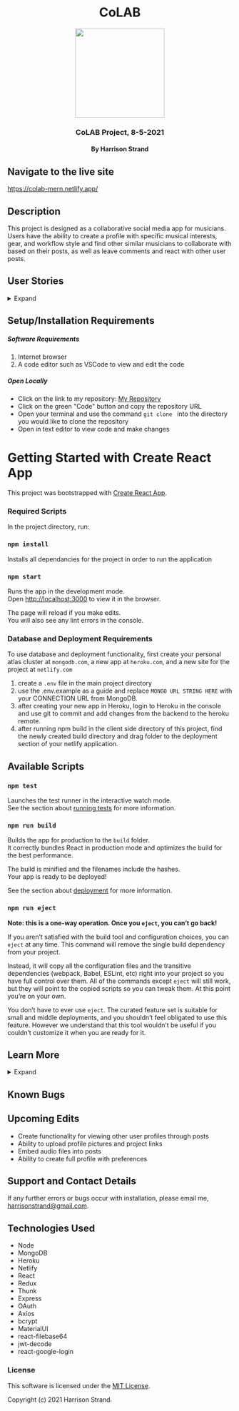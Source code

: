 <div align="center">

# CoLAB

</div>

<div align="center">
<img src="https://github.com/HarrisonStrand.png" width="200px" height="auto" >
</div>
<h3 align="center">CoLAB Project, 8-5-2021</h3>
<h4 align="center"> By Harrison Strand</h4>

## Navigate to the live site

https://colab-mern.netlify.app/

## Description

This project is designed as a collaborative social media app for musicians. Users have the ability to create a profile with specific musical interests, gear, and workflow style and find other similar musicians to collaborate with based on their posts, as well as leave comments and react with other user posts.

## User Stories

<details>
  <summary>Expand</summary>

| ID   | User Story                                                                                            | Accepted |
| ---- | ----------------------------------------------------------------------------------------------------- | -------- |
| US01 | "As a user, I want to be able to log in and view/edit my profile"                       | True     |
| US02 | "As a user, I want to be able to log in and view a feed of posts from other musicians"  | True     |
| US03 | "As a user, I want to be able to create a post in the home feed"  | True     |
| US04 | "As a user, I want to be able to add reactions to other musician posts"  | True     |
| US05 | "As a user, I want to be able to message other musicians after seeing their posts"  | True     |
| US06 | "As a user, I want to be able to click on a profile name to see that specific user's interests"  | True     |
| US07 | "As a user, I want to be able to upload photos to posts and as my profile picture"  | True     |
| US08 | "As a user, I want to be able to upload embedded audio files so that other user's can get an idea of what I'm creating"  | True     |
| US09 | "As a user, I want to be able to leave a comment on a user's post"  | True     |
| US10 | "As a user, I want to be able to get posts recommended to me based on tags and preferences"  | True     |

</details>


## Setup/Installation Requirements

##### Software Requirements

1. Internet browser
2. A code editor such as VSCode to view and edit the code

##### Open Locally

- Click on the link to my repository: [My Repository](https://github.com/HarrisonStrand/CoLAB-MERN)
- Click on the green "Code" button and copy the repository URL
- Open your terminal and use the command `git clone ` into the directory you would like to clone the repository
- Open in text editor to view code and make changes

# Getting Started with Create React App

This project was bootstrapped with [Create React App](https://github.com/facebook/create-react-app).

### Required Scripts

In the project directory, run:

### `npm install`

Installs all dependancies for the project in order to run the application

### `npm start`

Runs the app in the development mode.\
Open [http://localhost:3000](http://localhost:3000) to view it in the browser.

The page will reload if you make edits.\
You will also see any lint errors in the console.

### Database and Deployment Requirements

To use database and deployment functionality, first create your personal atlas cluster at `mongodb.com`, a new app at `heroku.com`, and a new site for the project at `netlify.com`
1. create a `.env` file in the main project directory
2. use the .env.example as a guide and replace `MONGO URL STRING HERE` with your CONNECTION URL from MongoDB.
3. after creating your new app in Heroku, login to Heroku in the console and use git to commit and add changes from the backend to the heroku remote.
4. after running npm build in the client side directory of this project, find the newly created build directory and drag folder to the deployment section of your netlify application.



## Available Scripts

### `npm test`

Launches the test runner in the interactive watch mode.\
See the section about [running tests](https://facebook.github.io/create-react-app/docs/running-tests) for more information.

### `npm run build`

Builds the app for production to the `build` folder.\
It correctly bundles React in production mode and optimizes the build for the best performance.

The build is minified and the filenames include the hashes.\
Your app is ready to be deployed!

See the section about [deployment](https://facebook.github.io/create-react-app/docs/deployment) for more information.

### `npm run eject`

**Note: this is a one-way operation. Once you `eject`, you can’t go back!**

If you aren’t satisfied with the build tool and configuration choices, you can `eject` at any time. This command will remove the single build dependency from your project.

Instead, it will copy all the configuration files and the transitive dependencies (webpack, Babel, ESLint, etc) right into your project so you have full control over them. All of the commands except `eject` will still work, but they will point to the copied scripts so you can tweak them. At this point you’re on your own.

You don’t have to ever use `eject`. The curated feature set is suitable for small and middle deployments, and you shouldn’t feel obligated to use this feature. However we understand that this tool wouldn’t be useful if you couldn’t customize it when you are ready for it.

## Learn More

<details>
  <summary>Expand</summary>

You can learn more in the [Create React App documentation](https://facebook.github.io/create-react-app/docs/getting-started).

To learn React, check out the [React documentation](https://reactjs.org/).

### Code Splitting

This section has moved here: [https://facebook.github.io/create-react-app/docs/code-splitting](https://facebook.github.io/create-react-app/docs/code-splitting)

### Analyzing the Bundle Size

This section has moved here: [https://facebook.github.io/create-react-app/docs/analyzing-the-bundle-size](https://facebook.github.io/create-react-app/docs/analyzing-the-bundle-size)

### Making a Progressive Web App

This section has moved here: [https://facebook.github.io/create-react-app/docs/making-a-progressive-web-app](https://facebook.github.io/create-react-app/docs/making-a-progressive-web-app)

### Advanced Configuration

This section has moved here: [https://facebook.github.io/create-react-app/docs/advanced-configuration](https://facebook.github.io/create-react-app/docs/advanced-configuration)

### Deployment

This section has moved here: [https://facebook.github.io/create-react-app/docs/deployment](https://facebook.github.io/create-react-app/docs/deployment)

### `npm run build` fails to minify

This section has moved here: [https://facebook.github.io/create-react-app/docs/troubleshooting#npm-run-build-fails-to-minify](https://facebook.github.io/create-react-app/docs/troubleshooting#npm-run-build-fails-to-minify)

</details>


## Known Bugs


## Upcoming Edits

- Create functionality for viewing other user profiles through posts
- Ability to upload profile pictures and project links
- Embed audio files into posts
- Ability to create full profile with preferences

## Support and Contact Details

If any further errors or bugs occur with installation, please email me, <harrisonstrand@gmail.com>.

## Technologies Used

- Node
- MongoDB
- Heroku
- Netlify
- React
- Redux
- Thunk
- Express
- OAuth
- Axios
- bcrypt
- MaterialUI
- react-filebase64
- jwt-decode
- react-google-login

### License

This software is licensed under the [MIT License](https://choosealicense.com/licenses/mit/).

Copyright (c) 2021 Harrison Strand<img src="https://encrypted-tbn0.gstatic.com/images?q=tbn:ANd9GcR8Q_3EVY7j95tTyemJwWxMR7jwvUK7gPe0_w&usqp=CAU" width="2%" height="auto">







